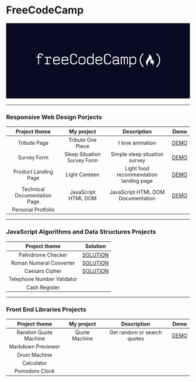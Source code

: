 # FreeCodeCamp

<div align=center><img src="FreeCodeCamp_logo.png" width="800px"></div>

---

### **Responsive Web Design Porjects**

|        Project theme         |         My project          |              Description               |                                      Demo                                      |
| :--------------------------: | :-------------------------: | :------------------------------------: | :----------------------------------------------------------------------------: |
|         Tribute Page         |      Tribute One Piece      |            I love animation            |          [DEMO](https://free-code-camp.zkhsin.now.sh/Tribute%20Page/)          |
|         Survey Form          | Sleep Situation Survey Form |     Simple sleep situation survey      |          [DEMO](https://free-code-camp.zkhsin.now.sh/Survey%20Form/)           |
|     Product Landing Page     |        Light Canteen        | Light food recommendation landing page |     [DEMO](https://free-code-camp.zkhsin.now.sh/Product%20Landing%20Page/)     |
| Technical Documentation Page |     JavaScript HTML DOM     |   JavaScript HTML DOM Documentation    | [DEMO](https://free-code-camp.zkhsin.now.sh/Technical%20Documentation%20Page/) |
|      Personal Protfolio      |                             |                                        |                                                                                |

---

### **JavaScript Algorithms and Data Structures Projects**

|       Project theme        |                                          Solution                                          |
| :------------------------: | :----------------------------------------------------------------------------------------: |
|     Palindrome Checker     |    [SOLUTION](https://github.com/ZKhsin/FreeCodeCamp/tree/master/Palindrome%20Checker)     |
|  Roman Numeral Converter   | [SOLUTION](https://github.com/ZKhsin/FreeCodeCamp/tree/master/Roman%20Numeral%20Converter) |
|       Caesars Cipher       |      [SOLUTION](https://github.com/ZKhsin/FreeCodeCamp/tree/master/Caesars%20Cipher)       |
| Telephone Number Validator |                                                                                            |
|       Cash Register        |                                                                                            |

---

### **Front End Libraries Projects**

|    Project theme     |  My project   |         Description         |                                  Demo                                  |
| :------------------: | :-----------: | :-------------------------: | :--------------------------------------------------------------------: |
| Random Quote Machine | Quote Machine | Get random or search quotes | [DEMO](https://free-code-camp.zkhsin.now.sh/Random%20Quote%20Machine/) |
|  Markdown Previewer  |               |                             |                                                                        |
|     Drum Machine     |               |                             |                                                                        |
|      Calculator      |               |                             |                                                                        |
|    Pomodoro Clock    |               |                             |                                                                        |
